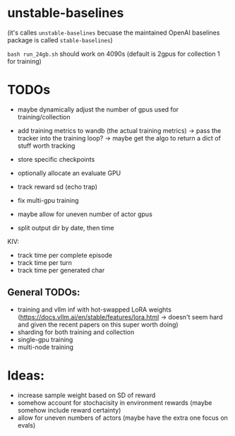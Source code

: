# unstable-baselines
(it's calles `unstable-baselines` becuase the maintained OpenAI baselines package is called `stable-baselines`)



`bash run_24gb.sh` should work on 4090s (default is 2gpus for collection 1 for training) 

# TODOs

<!-- - make num train gpus more flexible (i.e. 1-n) -->
<!-- - create warning if not all gpus are used -->
<!-- - track invalid move rate -->
<!-- - better default name for wandb run -->
<!-- - keep track of win-rate by pid -->
<!-- - make sure to only submit the final action (i.e. add action extraction logic) -->
<!-- - add format reward -->
<!-- - add standard formatting options -->
<!-- - add eval metrics to wandb -->
<!-- - store sample CoTs -->
<!-- - add a moving-average tracker and add tau/ma for both the wandb tracking -->
<!-- - dynamically collect eval episodes in parallel -->



- maybe dynamically adjust the number of gpus used for training/collection
- add training metrics to wandb (the actual training metrics) 
        -> pass the tracker into the training loop?
        -> maybe get the algo to return a dict of stuff worth tracking
        
- store specific checkpoints

- optionally allocate an evaluate GPU

- track reward sd (echo trap)


- fix multi-gpu training
- maybe allow for uneven number of actor gpus

- split output dir by date, then time



KIV:
- track time per complete episode
- track time per turn
- track time per generated char


## General TODOs:
- training and vllm inf with hot-swapped LoRA weights (https://docs.vllm.ai/en/stable/features/lora.html -> doesn't seem hard and given the recent papers on this super worth doing)
- sharding for both training and collection
- single-gpu training
- multi-node training



# Ideas:
- increase sample weight based on SD of reward 
- somehow account for stochacisity in environment rewards (maybe somehow include reward certainty)
- allow for uneven numbers of actors (maybe have the extra one focus on evals)